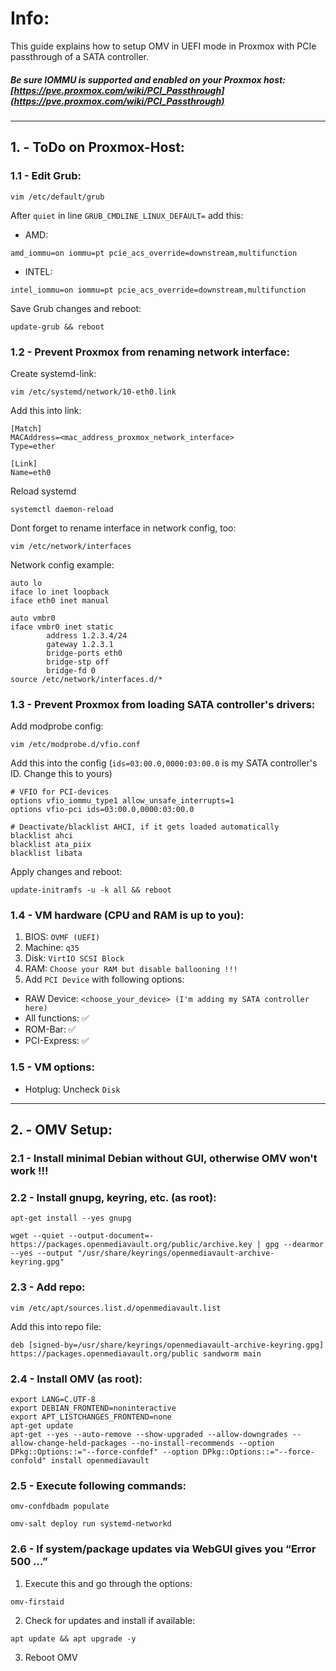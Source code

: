 # Info:
This guide explains how to setup OMV in UEFI mode in Proxmox with PCIe passthrough of a SATA controller.
##### Be sure IOMMU is supported and enabled on your Proxmox host: [https://pve.proxmox.com/wiki/PCI_Passthrough](https://pve.proxmox.com/wiki/PCI_Passthrough)
  
---
  
## 1. - ToDo on Proxmox-Host:
### 1.1 - Edit Grub:
```
vim /etc/default/grub
```
After `quiet` in line `GRUB_CMDLINE_LINUX_DEFAULT=` add this:  
- AMD:
```
amd_iommu=on iommu=pt pcie_acs_override=downstream,multifunction
```
- INTEL:
```
intel_iommu=on iommu=pt pcie_acs_override=downstream,multifunction
```
Save Grub changes and reboot:
```
update-grub && reboot
```
  
### 1.2 - Prevent Proxmox from renaming network interface:
Create systemd-link:
```
vim /etc/systemd/network/10-eth0.link
```
Add this into link:
```
[Match]
MACAddress=<mac_address_proxmox_network_interface>
Type=ether

[Link]
Name=eth0
```
Reload systemd
```
systemctl daemon-reload
```
Dont forget to rename interface in network config, too:
```
vim /etc/network/interfaces
```
Network config example:
```
auto lo
iface lo inet loopback
iface eth0 inet manual

auto vmbr0
iface vmbr0 inet static
        address 1.2.3.4/24
        gateway 1.2.3.1
        bridge-ports eth0
        bridge-stp off
        bridge-fd 0
source /etc/network/interfaces.d/*
```
  
### 1.3 - Prevent Proxmox from loading SATA controller's drivers:
Add modprobe config:
```
vim /etc/modprobe.d/vfio.conf
```
Add this into the config (`ids=03:00.0,0000:03:00.0` is my SATA controller's ID. Change this to yours)
```
# VFIO for PCI-devices
options vfio_iommu_type1 allow_unsafe_interrupts=1
options vfio-pci ids=03:00.0,0000:03:00.0 

# Deactivate/blacklist AHCI, if it gets loaded automatically
blacklist ahci
blacklist ata_piix
blacklist libata
```
Apply changes and reboot:
```
update-initramfs -u -k all && reboot
```
  
### 1.4 - VM hardware (CPU and RAM is up to you):
1. BIOS: `OVMF (UEFI)`
2. Machine: `q35`
3. Disk: `VirtIO SCSI Block`
4. RAM: `Choose your RAM but disable ballooning !!!`
5. Add `PCI Device` with following options:
- RAW Device: `<choose_your_device> (I'm adding my SATA controller here)`
- All functions: ✅
- ROM-Bar: ✅
- PCI-Express: ✅
  
### 1.5 - VM options:
- Hotplug: Uncheck `Disk`
  
---
  
## 2. - OMV Setup:
  
### 2.1 - Install minimal Debian without GUI, otherwise OMV won't work !!!
  
### 2.2 - Install gnupg, keyring, etc. (as root):
```
apt-get install --yes gnupg
```
```
wget --quiet --output-document=- https://packages.openmediavault.org/public/archive.key | gpg --dearmor --yes --output "/usr/share/keyrings/openmediavault-archive-keyring.gpg"
```
### 2.3 - Add repo:
```
vim /etc/apt/sources.list.d/openmediavault.list
```
Add this into repo file:
```
deb [signed-by=/usr/share/keyrings/openmediavault-archive-keyring.gpg] https://packages.openmediavault.org/public sandworm main
```
### 2.4 - Install OMV (as root):
```
export LANG=C.UTF-8
export DEBIAN_FRONTEND=noninteractive
export APT_LISTCHANGES_FRONTEND=none
apt-get update
apt-get --yes --auto-remove --show-upgraded --allow-downgrades --allow-change-held-packages --no-install-recommends --option DPkg::Options::="--force-confdef" --option DPkg::Options::="--force-confold" install openmediavault
```
### 2.5 - Execute following commands:
```
omv-confdbadm populate
```
```
omv-salt deploy run systemd-networkd
```
  
### 2.6 - If system/package updates via WebGUI gives you “Error 500 …”
1. Execute this and go through the options:
```
omv-firstaid
```
2. Check for updates and install if available:
```
apt update && apt upgrade -y
```
3. Reboot OMV
